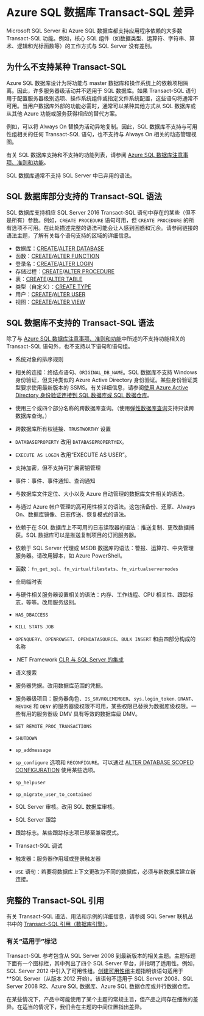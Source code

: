 <properties
    pageTitle="Azure SQL 数据库 T-SQL 中不支持的语句 | Azure"
    description="在 Azure SQL 数据库中不完全支持的 Transact-SQL 语句"
    services="sql-database"
    documentationcenter=""
    author="BYHAM"
    manager="jhubbard"
    editor=""
    tags="" />
<tags
    ms.assetid="c05abd9e-28a7-4c97-9bdf-bc60d08fc92e"
    ms.service="sql-database"
    ms.custom="overview"
    ms.devlang="na"
    ms.topic="get-started-article"
    ms.tgt_pltfrm="na"
    ms.workload="data-management"
    ms.date="11/28/2016"
    wacn.date="01/20/2017"
    ms.author="rick.byham@microsoft.com" />  


# Azure SQL 数据库 Transact-SQL 差异
Microsoft SQL Server 和 Azure SQL 数据库都支持应用程序依赖的大多数 Transact-SQL 功能。例如，核心 SQL 组件（如数据类型、运算符、字符串、算术、逻辑和光标函数等）的工作方式与 SQL Server 没有差别。

## 为什么不支持某种 Transact-SQL
Azure SQL 数据库设计为将功能与 master 数据库和操作系统上的依赖项相隔离。因此，许多服务器级活动并不适用于 SQL 数据库。如果 Transact-SQL 语句用于配置服务器级别选项、操作系统组件或指定文件系统配置，这些语句将通常不可用。当用户数据库外部的功能必需时，通常可以某种其他方式从 SQL 数据库或从其他 Azure 功能或服务获得相应的替代方案。

例如，可以将 Always On 替换为活动异地复制。因此，SQL 数据库不支持与可用性组相关的任何 Transact-SQL 语句，也不支持与 Always On 相关的动态管理视图。

有关 SQL 数据库支持和不支持的功能列表，请参阅 [Azure SQL 数据库注意事项、准则和功能](/documentation/articles/sql-database-features/)。

SQL 数据库通常不支持 SQL Server 中已弃用的语法。

## SQL 数据库部分支持的 Transact-SQL 语法
SQL 数据库支持相应 SQL Server 2016 Transact-SQL 语句中存在的某些（但不是所有）参数。例如，`CREATE PROCEDURE` 语句可用，但 `CREATE PROCEDURE` 的所有选项不可用。在此处描述完整的语法可能会让人感到困惑和冗余。请参阅链接的语法主题，了解有关每个语句支持的区域的详细信息。

- 数据库：[CREATE](https://msdn.microsoft.com/zh-cn/library/dn268335.aspx)/[ALTER DATABASE](https://msdn.microsoft.com/zh-cn/library/ms174269.aspx)
- 函数：[CREATE](https://msdn.microsoft.com/zh-cn/library/ms186755.aspx)/[ALTER FUNCTION](https://msdn.microsoft.com/zh-cn/library/ms186967.aspx)
- 登录名：[CREATE](https://msdn.microsoft.com/zh-cn/library/ms189751.aspx)/[ALTER LOGIN](https://msdn.microsoft.com/zh-cn/library/ms189828.aspx)
- 存储过程：[CREATE](https://msdn.microsoft.com/zh-cn/library/ms187926.aspx)/[ALTER PROCEDURE](https://msdn.microsoft.com/zh-cn/library/ms189762.aspx)
- 表：[CREATE](https://msdn.microsoft.com/zh-cn/library/dn305849.aspx)/[ALTER TABLE](https://msdn.microsoft.com/zh-cn/library/ms190273.aspx)
- 类型（自定义）：[CREATE TYPE](https://msdn.microsoft.com/zh-cn/library/ms175007.aspx)
- 用户：[CREATE](https://msdn.microsoft.com/zh-cn/library/ms173463.aspx)/[ALTER USER](https://msdn.microsoft.com/zh-cn/library/ms176060.aspx)
- 视图：[CREATE](https://msdn.microsoft.com/zh-cn/library/ms187956.aspx)/[ALTER VIEW](https://msdn.microsoft.com/zh-cn/library/ms173846.aspx)

## SQL 数据库不支持的 Transact-SQL 语法   
除了与 [Azure SQL 数据库注意事项、准则和功能](/documentation/articles/sql-database-features/)中所述的不支持功能相关的 Transact-SQL 语句外，也不支持以下语句和语句组。
- 系统对象的排序规则
- 相关的连接：终结点语句、`ORIGINAL_DB_NAME`。SQL 数据库不支持 Windows 身份验证，但支持类似的 Azure Active Directory 身份验证。某些身份验证类型要求使用最新版本的 SSMS。有关详细信息，请参阅[使用 Azure Active Directory 身份验证连接到 SQL 数据库或 SQL 数据仓库](/documentation/articles/sql-database-aad-authentication/)。
- 使用三个或四个部分名称的跨数据库查询。（使用[弹性数据库查询](/documentation/articles/sql-database-elastic-query-overview/)支持只读跨数据库查询。）
- 跨数据库所有权链接、`TRUSTWORTHY` 设置
- `DATABASEPROPERTY` 改用 `DATABASEPROPERTYEX`。
- `EXECUTE AS LOGIN` 改用“EXECUTE AS USER”。
- 支持加密，但不支持可扩展密钥管理
- 事件：事件、事件通知、查询通知
- 与数据库文件定位、大小以及 Azure 自动管理的数据库文件相关的语法。
- 与通过 Azure 帐户管理的高可用性相关的语法。这包括备份、还原、Always On、数据库镜像、日志传送、恢复模式的语法。
- 依赖于在 SQL 数据库上不可用的日志读取器的语法：推送复制、更改数据捕获。SQL 数据库可以是推送复制项目的订阅服务器。
- 依赖于 SQL Server 代理或 MSDB 数据库的语法：警报、运算符、中央管理服务器。请改用脚本，如 Azure PowerShell。
- 函数：`fn_get_sql`、`fn_virtualfilestats`、`fn_virtualservernodes`
- 全局临时表
- 与硬件相关服务器设置相关的语法：内存、工作线程、CPU 相关性、跟踪标志，等等。改用服务级别。
- `HAS_DBACCESS`  

- `KILL STATS JOB`  

- `OPENQUERY`、`OPENROWSET`、`OPENDATASOURCE`、`BULK INSERT` 和由四部分构成的名称
- .NET Framework [CLR 与 SQL Server 的集成](http://msdn.microsoft.com/zh-cn/library/ms254963.aspx)
- 语义搜索
- 服务器凭据。改用数据库范围的凭据。
- 服务器级项目：服务器角色、`IS_SRVROLEMEMBER`、`sys.login_token`. `GRANT`、`REVOKE` 和 `DENY` 的服务器级权限不可用，某些权限已替换为数据库级权限。一些有用的服务器级 DMV 具有等效的数据库级 DMV。
- `SET REMOTE_PROC_TRANSACTIONS`  

- `SHUTDOWN`
- `sp_addmessage`  

- `sp_configure` 选项和 `RECONFIGURE`。可以通过 [ALTER DATABASE SCOPED CONFIGURATION](https://msdn.microsoft.com/zh-cn/library/mt629158.aspx) 使用某些选项。
- `sp_helpuser`  

- `sp_migrate_user_to_contained`  

- SQL Server 审核。改用 SQL 数据库审核。
- SQL Server 跟踪
- 跟踪标志。某些跟踪标志项已移至兼容模式。
- Transact-SQL 调试
- 触发器：服务器作用域或登录触发器
- `USE` 语句：若要将数据库上下文更改为不同的数据库，必须与新数据库建立新连接。

## 完整的 Transact-SQL 引用

有关 Transact-SQL 语法、用法和示例的详细信息，请参阅 SQL Server 联机丛书中的 [Transact-SQL 引用（数据库引擎）](https://msdn.microsoft.com/zh-cn/library/bb510741.aspx)。

### 有关“适用于”标记

Transact-SQL 参考包含从 SQL Server 2008 到最新版本的相关主题。主题标题下面有一个图标栏，其中列出了四个 SQL Server 平台，并指明了适用性。例如，SQL Server 2012 中引入了可用性组。[创建可用性组](https://msdn.microsoft.com/zh-cn/library/ff878399.aspx)主题指明该语句适用于 **SQL Server（从版本 2012 开始）。该语句不适用于 SQL Server 2008、SQL Server 2008 R2、Azure SQL 数据库、Azure SQL 数据仓库或并行数据仓库。

在某些情况下，产品中可能使用了某个主题的常规主旨，但产品之间存在细微的差异。在适当的情况下，我们会在主题的中间位置指出差异。

<!---HONumber=Mooncake_0116_2017-->
<!--update: update supported T-sql syntex -->